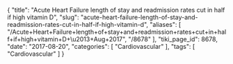 {
    "title": "Acute Heart Failure length of stay and readmission rates cut in half if high vitamin D",
    "slug": "acute-heart-failure-length-of-stay-and-readmission-rates-cut-in-half-if-high-vitamin-d",
    "aliases": [
        "/Acute+Heart+Failure+length+of+stay+and+readmission+rates+cut+in+half+if+high+vitamin+D+\u2013+Aug+2017",
        "/8678"
    ],
    "tiki_page_id": 8678,
    "date": "2017-08-20",
    "categories": [
        "Cardiovascular"
    ],
    "tags": [
        "Cardiovascular"
    ]
}